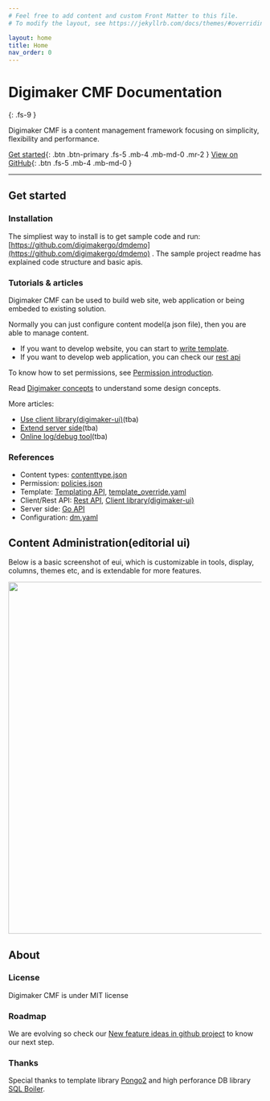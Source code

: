 ```yaml
---
# Feel free to add content and custom Front Matter to this file.
# To modify the layout, see https://jekyllrb.com/docs/themes/#overriding-theme-defaults

layout: home
title: Home
nav_order: 0
---
```


# Digimaker CMF Documentation
{: .fs-9 }

Digimaker CMF is a content management framework focusing on simplicity, flexibility and performance.

[Get started](#get-started){: .btn .btn-primary .fs-5 .mb-4 .mb-md-0 .mr-2 } [View on GitHub](https://github.com/digimakergo/digimaker){: .btn .fs-5 .mb-4 .mb-md-0 }

---

## Get started 

### Installation
The simpliest way to install is to get sample code and run: [https://github.com/digimakergo/dmdemo](https://github.com/digimakergo/dmdemo) . The sample project readme has explained code structure and basic apis.


### Tutorials & articles
Digimaker CMF can be used to build web site, web application or being embeded to existing solution.

Normally you can just configure content model(a json file), then you are able to manage content.   

- If you want to develop website, you can start to [write template](tutorial/templating). 
- If you want to develop web application, you can check our [rest api](tutorial/rest)

To know how to set permissions, see [Permission introduction](tutorial/permission).

Read [Digimaker concepts](tutorial/digimaker-concepts) to understand some design concepts.

More articles:
 - [Use client library(digimaker-ui)](tutorial/digimaker-ui)(tba)
 - [Extend server side](tutorial/server)(tba)
 - [Online log/debug tool](tutorial/debug)(tba)


### References
 - Content types: [contenttype.json](references/contenttype)
 - Permission: [policies.json](references/policies)
 - Template: [Templating API](references/template), [template_override.yaml](references/template-override)
 - Client/Rest API: [Rest API](references/rest), [Client library(digimaker-ui)](references/digimaker-ui)
 - Server side: [Go API](references/go)
 - Configuration: [dm.yaml](references/dm)

## Content Administration(editorial ui)
Below is a basic screenshot of eui, which is customizable in tools, display, columns, themes etc, and is extendable for more features.

<img src="https://raw.githubusercontent.com/digimakergo/eui/master/doc/eui-1.png" width="700px" />


## About
### License
Digimaker CMF is under MIT license

### Roadmap

We are evolving so check our [New feature ideas in github project](https://github.com/digimakergo/digimaker/projects) to know our next step.

### Thanks
Special thanks to template library [Pongo2](https://github.com/flosch/pongo2) and high perforance DB library [SQL Boiler](https://github.com/volatiletech/sqlboiler). 

